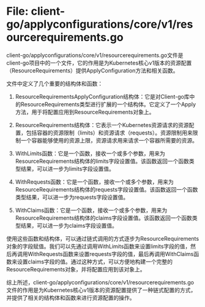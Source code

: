 # File: client-go/applyconfigurations/core/v1/resourcerequirements.go

client-go/applyconfigurations/core/v1/resourcerequirements.go文件是client-go项目中的一个文件，它的作用是为Kubernetes核心v1版本的资源配置（ResourceRequirements）提供ApplyConfiguration方法和相关函数。

文件中定义了几个重要的结构体和函数：

1. ResourceRequirementsApplyConfiguration结构体：它是对Client-go库中的ResourceRequirements类型进行扩展的一个结构体。它定义了一个Apply方法，用于将配置应用到ResourceRequirements对象上。

2. ResourceRequirements结构体：它表示一个Kubernetes资源请求的资源配置，包括容器的资源限制（limits）和资源请求（requests）。资源限制用来限制一个容器能够使用的资源上限，资源请求用来请求一个容器所需要的资源。

3. WithLimits函数：它是一个函数，接收一个或多个参数，用来为ResourceRequirements结构体的limits字段设置值。该函数返回一个函数类型结果，可以进一步为limits字段设置值。

4. WithRequests函数：它是一个函数，接收一个或多个参数，用来为ResourceRequirements结构体的requests字段设置值。该函数返回一个函数类型结果，可以进一步为requests字段设置值。

5. WithClaims函数：它是一个函数，接收一个或多个参数，用来为ResourceRequirements结构体的claims字段设置值。该函数返回一个函数类型结果，可以进一步为claims字段设置值。

使用这些函数和结构体，可以通过链式调用的方式逐步为ResourceRequirements对象的字段赋值。我们可以先通过调用WithLimits函数来设置limits字段的值，然后再调用WithRequests函数来设置requests字段的值，最后再调用WithClaims函数来设置claims字段的值。通过这种方式，可以方便地构建一个完整的ResourceRequirements对象，并将配置应用到该对象上。

综上所述，client-go/applyconfigurations/core/v1/resourcerequirements.go文件的作用是为Kubernetes核心v1版本的资源配置提供了一种链式配置的方式，并提供了相关的结构体和函数来进行资源配置的操作。

